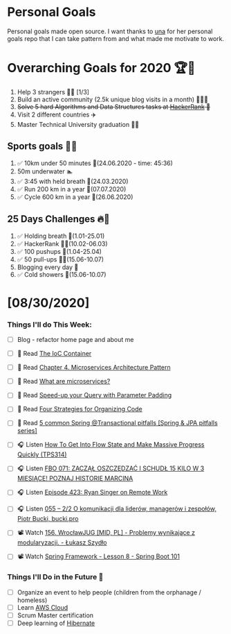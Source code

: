 Personal Goals
==============
Personal goals made open source. I want thanks to [una](https://github.com/una/personal-goals) for her personal goals repo that I can take pattern from and what made me motivate to work. 

# Overarching Goals for 2020 🏆🥇
1. Help 3 strangers 🧚‍♂️ [1/3]
2. Build an active community (2.5k unique blog visits in a month) 🧑‍🤝‍🧑
3. ~~Solve 5 hard Algorithms and Data Structures tasks at [HackerRank](https://www.hackerrank.com/) 💙~~
4. Visit 2 different countries ✈️
5. Master Technical University graduation 👨‍🎓

## Sports goals 💪🥈
1. ✅ 10km under 50 minutes 👟(24.06.2020 - time: 45:36)
2. 50m underwater 🏊
3. ✅ 3:45 with held breath 🧘(24.03.2020)
4. ✅ Run 200 km in a year 🏃(07.07.2020)
5. ✅ Cycle 600 km in a year 🚴(26.06.2020)

## 25 Days Challenges 🔥🥉
1. ✅ Holding breath 🧘(1.01-25.01)
2. ✅ HackerRank 👨‍💻(10.02-06.03)
3. ✅ 100 pushups 🙇(1.04-25.04)
4. ✅ 50 pull-ups 🏋️‍♂️(15.06-10.07)
5. Blogging every day 📝
6. ✅ Cold showers 🚿(15.06-10.07)

# [08/30/2020]

### Things I'll do This Week:

- [ ] Blog - refactor home page and about me
- [ ] 📗 Read [The IoC Container](https://docs.spring.io/spring/docs/current/spring-framework-reference/core.html#beans)
- [ ] 📗 Read [Chapter 4. Microservices Architecture Pattern](https://learning.oreilly.com/library/view/software-architecture-patterns/9781491971437/ch04.html)
- [ ] 📗 Read [What are microservices?](https://microservices.io/index.html)
- [ ] 📗 Read [Speed-up your Query with Parameter Padding](https://thorben-janssen.com/parameter-padding/)
- [ ] 📗 Read [Four Strategies for Organizing Code](https://medium.com/@msandin/strategies-for-organizing-code-2c9d690b6f33)
- [ ] 📗 Read [5 common Spring @Transactional pitfalls [Spring & JPA pitfalls series]](https://codete.com/blog/5-common-spring-transactional-pitfalls/)
- [ ] 🎧 Listen [How To Get Into Flow State and Make Massive Progress Quickly (TPS314)](https://www.asianefficiency.com/podcast/314-flow-state/)
- [ ] 🎧 Listen [FBO 071: ZACZĄŁ OSZCZĘDZAĆ I SCHUDŁ 15 KILO W 3 MIESIĄCE! POZNAJ HISTORIĘ MARCINA](https://marciniwuc.com/fbo-071-zaczal-oszczedzac-i-schudl-15-kilo-w-3-miesiace/)
- [ ] 🎧 Listen [Episode 423: Ryan Singer on Remote Work](https://www.se-radio.net/2020/08/episode-423-ryan-singer-on-remote-work/)
- [ ] 🎧 Listen [055 – 2/2 O komunikacji dla liderów, managerów i zespołów, Piotr Bucki, bucki.pro](https://piotrbucki.pl/055)
- [ ] 📽️ Watch [156. WrocławJUG [MID, PL] - Problemy wynikające z modularyzacji. - Łukasz Szydło](https://youtu.be/JJXmgCx_wh0)
- [ ] 📽️ Watch [Spring Framework - Lesson 8 - Spring Boot 101](https://youtu.be/kVlYg95d_5s)


### Things I'll Do in the Future 🏅
- [ ] Organize an event to help people (children from the orphanage / homeless)
- [ ] Learn [AWS Cloud](https://www.youtube.com/user/Nephaste20/featured)
- [ ] Scrum Master certification
- [ ] Deep learning of [Hibernate](https://docs.jboss.org/hibernate/orm/5.4/userguide/html_single/Hibernate_User_Guide.html)

